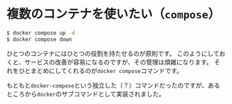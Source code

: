 # 複数のコンテナを使いたい（``compose``）

```bash
$ docker compose up -d
$ docker compose down
```

ひとつのコンテナにはひとつの役割を持たせるのが原則です。
このようにしておくと、サービスの改善が容易になるのですが、その管理は煩雑になります。
それをひとまとめにしてくれるのが``docker compose``コマンドです。

もともと``docker-compose``という独立した（？）コマンドだったのですが、あるところから``docker``のサブコマンドとして実装されました。
